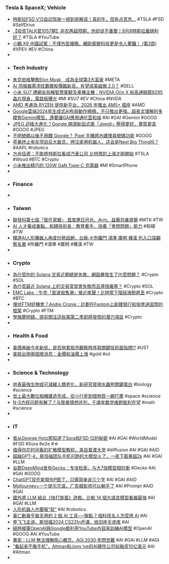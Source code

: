 ### Tesla & SpaceX; Vehicle
- [特斯拉FSD V12自动驾驶一镜到底解读！真的牛，但有点意外…](https://www.youtube.com/watch?v=QJlBqDA0cPo) #TSLA #FSD #SelfDrive
- [【投资TALK君1057期】非农再超预期，他却说不重要！8月8特斯拉重磅利好？](https://www.youtube.com/watch?v=16xaeF5kjwk) #TSLA #YouTube
- [小鵬 X9 中國試駕｜不僅外型搶眼，輔助駕駛科技更是令人驚豔！ (第3頁)](https://www.mobile01.com/topicdetail.php?f=619&t=6941685&p=3) #XPEV #EV #China
-
- ### Tech Industry
- [朱克伯格擊敗Elon Musk　成為全球第3大富豪](https://www.hk01.com/即時國際/1007745/朱克伯格擊敗elon-musk-成為全球第3大富豪) #META
- [AI 伺服器需求旺戴爾股價飆新高，有望成美超微 2.0？](https://finance.technews.tw/2024/04/08/dell-stock-price-new-high/) #DELL
- [小米 SU7 遭網友拆解智慧駕駛及車機主機：NVIDIA Orin X 和高通驍龍8295 晶片現身，電路板曝光](https://www.techbang.com/posts/114331-xiaomi-su7-main-control-first-dismantling-two-orin-x-8295) #MI #SU7 #EV #China #NVDA
- [AMD 考慮為 RYZEN 提供新平台，2026 年推出 AM5+ 插座](https://news.xfastest.com/amd/138852/amd-ryzen-prepare-am5plus/) #AMD
- [Google雲端2024年生成式AI布局動作頻頻，不只推出更強、超長文理解的多模態Gemini模型，還要讓GAI應用通吃雲和端](https://www.ithome.com.tw/news/162140) #AI #GAI #Gemini #GOOG
- [JPEG 迎接大進化？Google 開源新函式庫「Jpegli」壓得更好、畫質更高](https://www.inside.com.tw/article/34682-google-released-an-open-source-jpeg-format-file-encoding-library-called-jpegli-which-allows-jpeg-files-to-have-higher-compression-rates-and-retain-higher-image-quality) #GOOG #JPEG
- [不明號碼以後不用餵 Google？ Pixel 手機將內建搜尋號碼功能](https://m.eprice.com.tw/mobile/talk/4541/5808738/1) #GOOG
- [苹果终止电车项目后大裁员，押注家用机器人，这会是Next Big Thing吗？](https://www.jiqizhixin.com/articles/2024-04-07-4) #AAPL #robotics
- [方舟伍德：不能將特斯拉看成汽車公司 比特幣的上漲才剛開始](https://news.cnyes.com/news/id/5515573) #TSLA #Wood #BTC #Crypto
- [小米推出精巧的 120W GaN Type-C 充電器](https://m.eprice.com.tw/mobile/talk/4568/5808742/1) #MI #SmartPhone
-
- ### Finance
-
- ### Taiwan
- [聯發科第七屆「智在家鄉」 首度邀日月光、Arm、益華共襄盛舉](https://news.cnyes.com/news/id/5515454) #MTK #TW
- [AI 人才養成重點，和碩技術長：教育著手、培養「會問問題」能力](https://technews.tw/2024/04/08/ai-talent-3/) #和碩 #TW
- [輝達AI人形機器人再度炒熱話題，台廠:＃所羅門 鴻準 廣明 樺漢 列入口袋觀察名單](https://news.cnyes.com/news/id/5512578) #所羅門 #鴻準 #廣明 #樺漢 #TW
-
- ### Crypto
- [為什麼你的 Solana 交易近期總是失敗、網路層發生了什麼問題？](https://www.blocktempo.com/why-your-solana-transactions-keep-failing/) #Crypto #SOL
- [為什麼最近 Solana 上的交易常常會失敗而且還很雍塞？](https://abmedia.io/why-are-solana-transactions-failing) #Crypto #SOL
- [EMC Labs：牛市「首波拋售潮」接近尾聲！比特幣下階段漲勢將至](https://www.blocktempo.com/emc-labs-thinks-the-bull-market-will-continue/) #Crypto #BTC
- [埋伏FTM好機會？Andre Cronje：計劃在Fantom上創建發行和培育迷因幣的框架](https://www.blocktempo.com/andre-cronje-plans-to-create-a-framework-formeme-coins-on-fantom/) #Crypto #FTM
- [學做聰明錢，提前關注這些第第二季即將發幣的潛力項目](https://news.cnyes.com/news/id/5514826) #Crypto
-
- ### Health & Food
- [美債再破今年新低，是否拖累股市觀察時序與關鍵技術面指標!?](https://news.cnyes.com/news/id/5515880) #UST
- [美股出現兩個壞消息：金價和油價上漲](https://news.cnyes.com/news/id/5515086) #gold #oil
-
- ### Science & Technology
- [地表最強生物或可減緩人類老化，新研究發現水蟲熊關鍵蛋白](https://technews.tw/2024/04/08/scientists-found-out-tardigrade-protein-might-slow-down-human-aging/) #biology #science
- [世上最大數位相機建造完成，從小行星到暗物質一網打盡](https://technews.tw/2024/04/08/largest-digital-camera-slac-llst/) #space #science
- [N-S方程问题有解了？与黎曼猜想并列，千禧年数学难题胜利在望](https://www.jiqizhixin.com/articles/2024-04-08-7) #math #science
-
- ### IT
- [我从George Hotz那知道了Sora和FSD 12的秘密](https://zhuanlan.zhihu.com/p/682601147) #AI #GAI #WorldModel #FSD #Sora #e2e #☆
- [值得你花时间看的扩散模型教程，来自普渡大学](https://www.jiqizhixin.com/articles/2024-04-06-7) #diffusion #AI #GAI #AID
- [超越GPT-4，斯坦福团队手机可跑的大模型火了，一夜下载量超2k](https://www.jiqizhixin.com/articles/2024-04-07-11) #AI #GAI #LLM
- [谷歌DeepMind发布Gecko：专攻检索，与大7倍模型相抗衡](https://www.jiqizhixin.com/articles/2024-04-07-10) #Gecko #AI #GAI #GOOG
- [ChatGPT现在能帮你P图了，只需简单说几个字](https://www.jiqizhixin.com/articles/2024-04-06-5) #AI #GAI #AID
- [Midjourney+一个提示咒语，广告摄影师可以躺平了](https://www.jiqizhixin.com/articles/2024-04-08-9) #AI #Prompt #AID #GAI
- [國外將 LLM 結合《快打旋風》遊戲，比較 14 個大語言模型看誰最強](https://www.kocpc.com.tw/archives/541844) #AI #GAI #LLM
- [人形机器人也要服“软”](https://www.jiqizhixin.com/articles/2024-04-07-7) #AI #robotics
- [黃仁勳幾乎每天用的 2 個 AI 工具──盤點 7 個科技名人怎麼用 AI](https://buzzorange.com/techorange/2024/04/08/ai-hacks-of-execs/) #AI
- [李飞飞主讲，斯坦福2024 CS231n开课，依旧座无虚席](https://www.jiqizhixin.com/articles/2024-04-07) #AI
- [紐時披露OpenAI與Google都利用YouTube內容來訓練AI模型](https://www.ithome.com.tw/news/162141) #OpenAI #GOOG #AI #YouTube
- [專家：LLM 無法理解核心概念，AGI 2030 年問世難](https://technews.tw/2024/04/08/agi-no-show-by-2030/) #AI #GAI #LLM #AGI
- [“看起来不像手机”，Altman和Jony Ive的AI硬件公司拟融资10亿美元](https://www.jiqizhixin.com/articles/2024-04-07-6) #AI #Altman
-